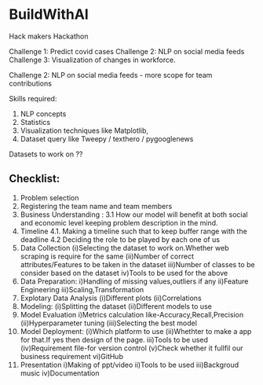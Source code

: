 # BuildWithAI
Hack makers Hackathon

Challenge 1: Predict covid cases
Challenge 2: NLP on social media feeds
Challenge 3: Visualization of changes in workforce.

Challenge 2: NLP on social media feeds - more scope for team contributions

Skills required:
1. NLP concepts
2. Statistics
3. Visualization techniques like Matplotlib, 
4. Dataset query like Tweepy / texthero / pygooglenews

Datasets to work on ??

## Checklist:

1. Problem selection
2. Registering the team name and team members
3. Business Understanding :
3.1 How our model will benefit at both social and economic level keeping problem description in the mind.
4. Timeline
4.1. Making a timeline such that to keep buffer range with the deadline
4.2 Deciding the role to be played by each one of us 
5. Data Collection
(i)Selecting the dataset to work on.Whether web scraping is require for the same
(ii)Number of correct attributes/Features to be taken in the dataset 
iii)Number of classes to be consider based on the dataset
iv)Tools to be used for the above
6. Data Preparation:
i)Handling of missing values,outliers if any
ii)Feature Engineering
iii)Scaling,Transformation
7. Explotary Data Analysis
(i)Different plots
(ii)Correlations
8. Modeling:
(i)Splitting the dataset
(ii)Different models to use
9. Model Evaluation
i)Metrics calculation like-Accuracy,Recall,Precision
(ii)Hyperparameter tuning 
(iii)Selecting the best model
10. Model Deployment:
(i)Which platform to use
(ii)Whethter to make a app for that.If yes then design of the page.
iii)Tools to be used
(iv)Requirement file-for version control
(v)Check whether it fullfil our business requirement
vi)GitHub
11. Presentation
i)Making of ppt/video
ii)Tools to be used
iii)Backgroud music
iv)Documentation

